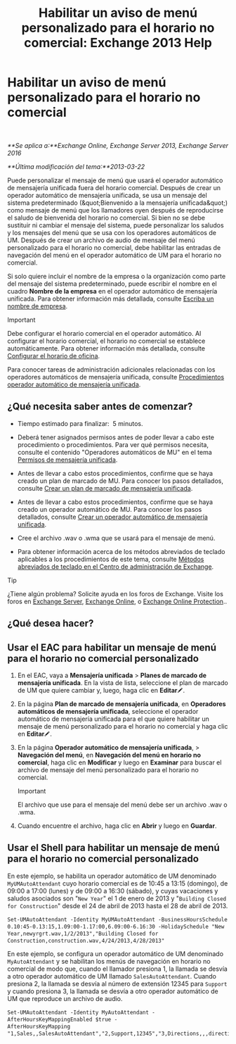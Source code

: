 ﻿---
title: 'Habilitar un aviso de menú personalizado para el horario no comercial: Exchange 2013 Help'
TOCTitle: Habilitar un aviso de menú personalizado para el horario no comercial
ms:assetid: 094c50b2-072b-4929-aaf8-f7db5b19e9b6
ms:mtpsurl: https://technet.microsoft.com/es-es/library/Bb266919(v=EXCHG.150)
ms:contentKeyID: 50556737
ms.date: 05/22/2018
mtps_version: v=EXCHG.150
ms.translationtype: MT
---

# Habilitar un aviso de menú personalizado para el horario no comercial

 

_**Se aplica a:**Exchange Online, Exchange Server 2013, Exchange Server 2016_

_**Última modificación del tema:**2013-03-22_

Puede personalizar el mensaje de menú que usará el operador automático de mensajería unificada fuera del horario comercial. Después de crear un operador automático de mensajería unificada, se usa un mensaje del sistema predeterminado (\&quot;Bienvenido a la mensajería unificada\&quot;) como mensaje de menú que los llamadores oyen después de reproducirse el saludo de bienvenida del horario no comercial. Si bien no se debe sustituir ni cambiar el mensaje del sistema, puede personalizar los saludos y los mensajes del menú que se usa con los operadores automáticos de UM. Después de crear un archivo de audio de mensaje del menú personalizado para el horario no comercial, debe habilitar las entradas de navegación del menú en el operador automático de UM para el horario no comercial.

Si solo quiere incluir el nombre de la empresa o la organización como parte del mensaje del sistema predeterminado, puede escribir el nombre en el cuadro **Nombre de la empresa** en el operador automático de mensajería unificada. Para obtener información más detallada, consulte [Escriba un nombre de empresa](enter-a-business-name-exchange-2013-help.md).


> [!IMPORTANT]
> Debe configurar el horario comercial en el operador automático. Al configurar el horario comercial, el horario no comercial se establece automáticamente. Para obtener información más detallada, consulte <A href="configure-business-hours-exchange-2013-help.md">Configurar el horario de oficina</A>.



Para conocer tareas de administración adicionales relacionadas con los operadores automáticos de mensajería unificada, consulte [Procedimientos operador automático de mensajería unificada](um-auto-attendant-procedures-exchange-2013-help.md).

## ¿Qué necesita saber antes de comenzar?

  - Tiempo estimado para finalizar:  5 minutos.

  - Deberá tener asignados permisos antes de poder llevar a cabo este procedimiento o procedimientos. Para ver qué permisos necesita, consulte el contenido "Operadores automáticos de MU" en el tema [Permisos de mensajería unificada](unified-messaging-permissions-exchange-2013-help.md).

  - Antes de llevar a cabo estos procedimientos, confirme que se haya creado un plan de marcado de MU. Para conocer los pasos detallados, consulte [Crear un plan de marcado de mensajería unificada](create-a-um-dial-plan-exchange-2013-help.md).

  - Antes de llevar a cabo estos procedimientos, confirme que se haya creado un operador automático de MU. Para conocer los pasos detallados, consulte [Crear un operador automático de mensajería unificada](create-a-um-auto-attendant-exchange-2013-help.md).

  - Cree el archivo .wav o .wma que se usará para el mensaje de menú.

  - Para obtener información acerca de los métodos abreviados de teclado aplicables a los procedimientos de este tema, consulte [Métodos abreviados de teclado en el Centro de administración de Exchange](keyboard-shortcuts-in-the-exchange-admin-center-exchange-online-protection-help.md).


> [!TIP]
> ¿Tiene algún problema? Solicite ayuda en los foros de Exchange. Visite los foros en <A href="https://go.microsoft.com/fwlink/p/?linkid=60612">Exchange Server</A>, <A href="https://go.microsoft.com/fwlink/p/?linkid=267542">Exchange Online</A>, o <A href="https://go.microsoft.com/fwlink/p/?linkid=285351">Exchange Online Protection</A>..



## ¿Qué desea hacer?

## Usar el EAC para habilitar un mensaje de menú para el horario no comercial personalizado

1.  En el EAC, vaya a **Mensajería unificada** \> **Planes de marcado de mensajería unificada**. En la vista de lista, seleccione el plan de marcado de UM que quiere cambiar y, luego, haga clic en **Editar**![Icono Editar](images/Bb124582.6f53ccb2-1f13-4c02-bea0-30690e6ea71d(EXCHG.150).gif "Icono Editar").

2.  En la página **Plan de marcado de mensajería unificada**, en **Operadores automáticos de mensajería unificada**, seleccione el operador automático de mensajería unificada para el que quiere habilitar un mensaje de menú personalizado para el horario no comercial y haga clic en **Editar**![Icono Editar](images/Bb124582.6f53ccb2-1f13-4c02-bea0-30690e6ea71d(EXCHG.150).gif "Icono Editar").

3.  En la página **Operador automático de mensajería unificada**, \> **Navegación del menú**, en **Navegación del menú en horario no comercial**, haga clic en **Modificar** y luego en **Examinar** para buscar el archivo de mensaje del menú personalizado para el horario no comercial.
    

    > [!IMPORTANT]
    > El archivo que use para el mensaje del menú debe ser un archivo .wav o .wma.



4.  Cuando encuentre el archivo, haga clic en **Abrir** y luego en **Guardar**.

## Usar el Shell para habilitar un mensaje de menú para el horario no comercial personalizado

En este ejemplo, se habilita un operador automático de UM denominado `MyUMAutoAttendant` cuyo horario comercial es de 10:45 a 13:15 (domingo), de 09:00 a 17:00 (lunes) y de 09:00 a 16:30 (sábado), y cuyas vacaciones y saludos asociados son "`New Year`" el 1 de enero de 2013 y "`Building Closed for Construction`" desde el 24 de abril de 2013 hasta el 28 de abril de 2013.

    Set-UMAutoAttendant -Identity MyUMAutoAttendant -BusinessHoursSchedule 0.10:45-0.13:15,1.09:00-1.17:00,6.09:00-6.16:30 -HolidaySchedule "New Year,newyrgrt.wav,1/2/2013","Building Closed for Construction,construction.wav,4/24/2013,4/28/2013"

En este ejemplo, se configura un operador automático de UM denominado `MyAutoAttendant` y se habilitan los menús de navegación en horario no comercial de modo que, cuando el llamador presiona 1, la llamada se desvía a otro operador automático de UM llamado `SalesAutoAttendant`. Cuando presiona 2, la llamada se desvía al número de extensión 12345 para `Support` y cuando presiona 3, la llamada se desvía a otro operador automático de UM que reproduce un archivo de audio.

    Set-UMAutoAttendant -Identity MyAutoAttendant - 
    AfterHoursKeyMappingEnabled $true -
    AfterHoursKeyMapping "1,Sales,,SalesAutoAttendant","2,Support,12345","3,Directions,,,directions.wav"

